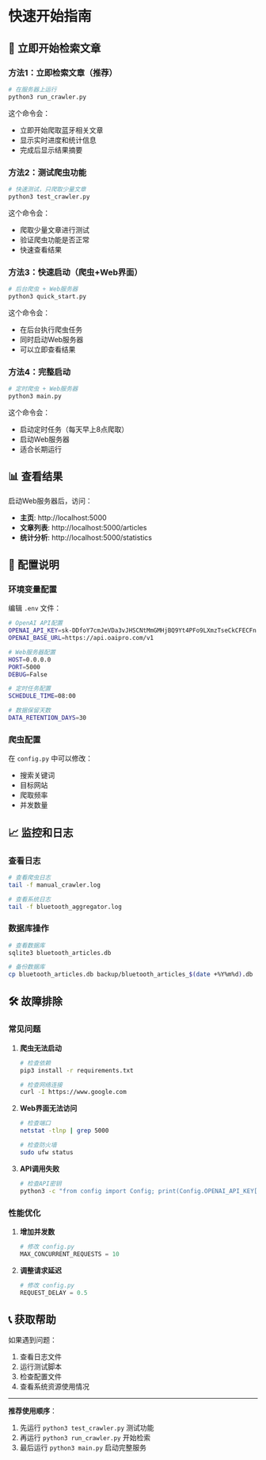 # 快速开始指南

## 🚀 立即开始检索文章

### 方法1：立即检索文章（推荐）
```bash
# 在服务器上运行
python3 run_crawler.py
```

这个命令会：
- 立即开始爬取蓝牙相关文章
- 显示实时进度和统计信息
- 完成后显示结果摘要

### 方法2：测试爬虫功能
```bash
# 快速测试，只爬取少量文章
python3 test_crawler.py
```

这个命令会：
- 爬取少量文章进行测试
- 验证爬虫功能是否正常
- 快速查看结果

### 方法3：快速启动（爬虫+Web界面）
```bash
# 后台爬虫 + Web服务器
python3 quick_start.py
```

这个命令会：
- 在后台执行爬虫任务
- 同时启动Web服务器
- 可以立即查看结果

### 方法4：完整启动
```bash
# 定时爬虫 + Web服务器
python3 main.py
```

这个命令会：
- 启动定时任务（每天早上8点爬取）
- 启动Web服务器
- 适合长期运行

## 📊 查看结果

启动Web服务器后，访问：
- **主页**: http://localhost:5000
- **文章列表**: http://localhost:5000/articles
- **统计分析**: http://localhost:5000/statistics

## 🔧 配置说明

### 环境变量配置
编辑 `.env` 文件：
```bash
# OpenAI API配置
OPENAI_API_KEY=sk-DDfoY7cmJeVDa3vJHSCNtMmGMHjBQ9Yt4PFo9LXmzTseCkCFECFn
OPENAI_BASE_URL=https://api.oaipro.com/v1

# Web服务器配置
HOST=0.0.0.0
PORT=5000
DEBUG=False

# 定时任务配置
SCHEDULE_TIME=08:00

# 数据保留天数
DATA_RETENTION_DAYS=30
```

### 爬虫配置
在 `config.py` 中可以修改：
- 搜索关键词
- 目标网站
- 爬取频率
- 并发数量

## 📈 监控和日志

### 查看日志
```bash
# 查看爬虫日志
tail -f manual_crawler.log

# 查看系统日志
tail -f bluetooth_aggregator.log
```

### 数据库操作
```bash
# 查看数据库
sqlite3 bluetooth_articles.db

# 备份数据库
cp bluetooth_articles.db backup/bluetooth_articles_$(date +%Y%m%d).db
```

## 🛠️ 故障排除

### 常见问题

1. **爬虫无法启动**
   ```bash
   # 检查依赖
   pip3 install -r requirements.txt
   
   # 检查网络连接
   curl -I https://www.google.com
   ```

2. **Web界面无法访问**
   ```bash
   # 检查端口
   netstat -tlnp | grep 5000
   
   # 检查防火墙
   sudo ufw status
   ```

3. **API调用失败**
   ```bash
   # 检查API密钥
   python3 -c "from config import Config; print(Config.OPENAI_API_KEY[:10])"
   ```

### 性能优化

1. **增加并发数**
   ```python
   # 修改 config.py
   MAX_CONCURRENT_REQUESTS = 10
   ```

2. **调整请求延迟**
   ```python
   # 修改 config.py
   REQUEST_DELAY = 0.5
   ```

## 📞 获取帮助

如果遇到问题：
1. 查看日志文件
2. 运行测试脚本
3. 检查配置文件
4. 查看系统资源使用情况

---

**推荐使用顺序**：
1. 先运行 `python3 test_crawler.py` 测试功能
2. 再运行 `python3 run_crawler.py` 开始检索
3. 最后运行 `python3 main.py` 启动完整服务 